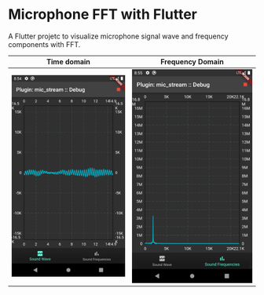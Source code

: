 # Microphone FFT with Flutter

A Flutter projetc to visualize microphone signal wave and frequency components with FFT.

Time domain | Frequency Domain 
-- | -- 
<img src="print_wave.png" alt="My cool logo"/> | <img src="print_fft.png" alt="My cool logo"/> | 